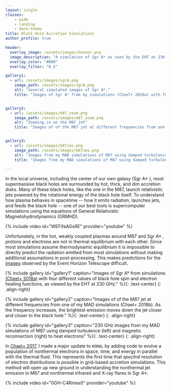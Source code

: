 ```yaml
---
layout: single
classes:
    - wide
    - landing
    - dark-theme
title: Black Hole Accretion Simulations
author_profile: true

header:
  overlay_image: /assets/images/banner.png
  image_description: "A simulation of Sgr A* as seen by the EHT at 230 GHz" 
  overlay_color: "#000"
  overlay_filter: "0.5"

gallery1:
  - url: /assets/images/sgrA.png
    image_path: /assets/images/sgrA.png
    alt: "Several simulated images of Sgr A*."
    title: "Images of Sgr A* from my simulations (Chael+ 2018a) with four different values of black hole spin and electron heating functions, as viewed by the EHT at 230 GHz."


gallery2:
  - url: /assets/images/m87_zoom.png
    image_path: /assets/images/m87_zoom.png
    alt: "Zooming in on the M87 jet"
    title: "Images of of the M87 jet at different frequencies from one of my MAD simulations (Chael+ 2018b). As the frequency increases, the brightest emission moves down the jet closer and closer to the black hole."


gallery3:
  - url: /assets/images/m87ims.png
    image_path: /assets/images/m87ims.png
    alt: "Images from my MAD simulations of M87 using damped turbulence (left) and magnetic reconnection (right)"
    title: "Images from my MAD simulations of M87 using damped turbulence (left) and magnetic reconnection (right) to heat electrons"

---
```


In the local universe, including the center of our own galaxy (Sgr A* ), most supermassive black holes are surrounded by hot, thick, and dim accretion disks. Many of these black holes, like the one in the  M87, launch relativistic jets powered by the rotational energy of the black hole itself. To understand how plasma behaves in spacetime -- how it emits radiation, launches jets, and feeds the black hole -- one of our best tools is supercomputer simulations using the equations of General Relativistic Magnetohydrodynamics (GRMHD). 
 
{% include video id="WEFifaAGsRE" provider="youtube" %}

Unfortunately, in the hot, weakly coupled plasmas around M87 and Sgr A* , protons and electrons are not in thermal equilibrium with each other. Since most simulations assume thermodynamic equilibrium  it is impossible to directly predict the radiation emitted from most simulations without making additional assumptions in post-processing. This makes predictions for the [images](/_pages/imaging) observed by the Event Horizon Telescope difficult.

{% include gallery id="gallery1" caption="Images of Sgr A* from simulations [(Chael+ 2018a)](https://arxiv.org/abs/1804.06416) with four different values of black hole spin and electron heating functions, as viewed by the EHT at 230 GHz." %}{: .text-center}
{: .align-right}
 

{% include gallery id="gallery2" caption="Images of of the M87 jet at different frequencies from one of my MAD simulations (Chael+ 2018b). As the frequency increases, the brightest emission moves down the jet closer and closer to the black hole." %}{: .text-center}
{: .align-right}

{% include gallery id="gallery3" caption="230 GHz images from my MAD simulations of M87 using damped turbulence (left) and magnetic reconnection (right) to heat electrons" %}{: .text-center}
{: .align-right}

In [Chael+ 2017](https://arxiv.org/abs/1704.05092), I made a major update to `KORAL` by adding code to evolve a population of nonthermal electrons in space, time, and energy in
parallel with the thermal fluid. This represents the first time that _spectral_ resolution of electron
distributions is possible in grid-based accretion simulations. This method will open up new ground in understanding the nonthermal jet emission in M87 and nonthermal infrared and X-ray flares in Sgr A*.

{% include video id="0GH-C4Rmex0" provider="youtube" %}




 
